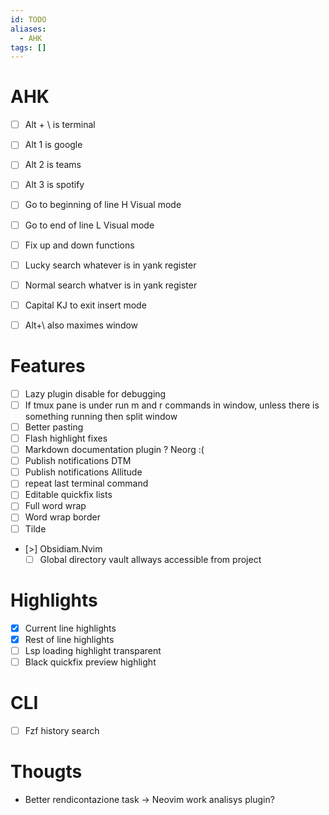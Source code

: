 ```yaml
---
id: TODO
aliases:
  - AHK
tags: []
---
```


# AHK
- [ ] Alt + \ is terminal
- [ ] Alt 1 is google
- [ ] Alt 2 is teams
- [ ] Alt 3 is spotify

- [ ] Go to beginning of line H  Visual mode
- [ ] Go to end of line L Visual mode
- [ ] Fix up and down functions
- [ ] Lucky search whatever is in yank register
- [ ] Normal search whatver is in yank register
- [ ] Capital KJ to exit insert mode	
- [ ] Alt+\ also maximes window

# Features
- [ ] Lazy plugin disable for debugging
- [ ] If tmux pane is under run m and r commands in window, unless there is something running then split window
- [ ] Better pasting
- [ ] Flash highlight fixes
- [ ] Markdown documentation plugin ? Neorg :(
- [ ] Publish notifications DTM 
- [ ] Publish notifications Allitude
- [ ] repeat last terminal command
- [ ] Editable quickfix lists
- [ ] Full word wrap
- [ ] Word wrap border
- [ ] Tilde

- [>] Obsidiam.Nvim
    - [ ] Global directory vault allways accessible from project

# Highlights
- [X] Current line highlights
- [X] Rest of line highlights
- [ ] Lsp loading highlight transparent
- [ ] Black quickfix preview highlight

# CLI
- [ ] Fzf history search

# Thougts
- Better rendicontazione task -> Neovim work analisys plugin?
